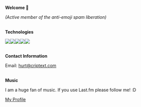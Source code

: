 **Welcome 👋**

*(Active member of the anti-emoji spam liberation)*<br/><br/>



**Technologies**

<img src="https://img.icons8.com/ios/35/000000/javascript.png"/><img src="https://img.icons8.com/ios/35/000000/php.png"/><img src="https://img.icons8.com/ios/35/000000/c-sharp-logo.png"/><img src="https://img.icons8.com/ios/35/000000/python.png"/><img src="https://img.icons8.com/ios/35/000000/selenium-test-automation.png"/><br/><br/>



**Contact Information**  

Email: hurt@criptext.com<br/><br/>


**Music**

I am a huge fan of music. If you use Last.fm please follow me! :D

<a target="_blank" href="https://www.last.fm/user/Cain">My Profile</a>
